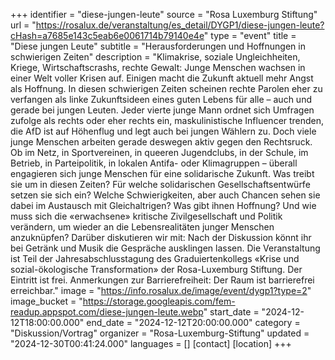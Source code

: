 +++
identifier = "diese-jungen-leute"
source = "Rosa Luxemburg Stiftung"
url = "https://rosalux.de/veranstaltung/es_detail/DYGP1/diese-jungen-leute?cHash=a7685e143c5eab6e0061714b79140e4e"
type = "event"
title = "Diese jungen Leute"
subtitle = "Herausforderungen und Hoffnungen in schwierigen Zeiten"
description = "Klimakrise, soziale Ungleichheiten, Kriege, Wirtschaftscrashs, rechte Gewalt: Junge Menschen wachsen in einer Welt voller Krisen auf. Einigen macht die Zukunft aktuell mehr Angst als Hoffnung. In diesen schwierigen Zeiten scheinen rechte Parolen eher zu verfangen als linke Zukunftsideen eines guten Lebens für alle – auch und gerade bei jungen Leuten. Jeder vierte junge Mann ordnet sich Umfragen zufolge als rechts oder eher rechts ein, maskulinistische Influencer trenden, die AfD ist auf Höhenflug und legt auch bei jungen Wählern zu.
Doch viele junge Menschen arbeiten gerade deswegen aktiv gegen den Rechtsruck. Ob im Netz, in Sportvereinen, in queeren Jugendclubs, in der Schule, im Betrieb, in Parteipolitik, in lokalen Antifa- oder Klimagruppen – überall engagieren sich junge Menschen für eine solidarische Zukunft.
Was treibt sie um in diesen Zeiten? Für welche solidarischen Gesellschaftsentwürfe setzen sie sich ein? Welche Schwierigkeiten, aber auch Chancen sehen sie dabei im Austausch mit Gleichaltrigen? Was gibt ihnen Hoffnung? Und wie muss sich die «erwachsene» kritische Zivilgesellschaft und Politik verändern, um wieder an die Lebensrealitäten junger Menschen anzuknüpfen?
Darüber diskutieren wir mit:
Nach der Diskussion könnt ihr bei Getränk und Musik die Gespräche ausklingen lassen. 
Die Veranstaltung ist Teil der Jahresabschlusstagung des Graduiertenkollegs «Krise und sozial-ökologische Transformation» der Rosa-Luxemburg Stiftung. Der Eintritt ist frei. 
Anmerkungen zur Barrierefreiheit: Der Raum ist barrierefrei erreichbar."
image = "https://info.rosalux.de/image/event/dygp1?type=2"
image_bucket = "https://storage.googleapis.com/fem-readup.appspot.com/diese-jungen-leute.webp"
start_date = "2024-12-12T18:00:00.000"
end_date = "2024-12-12T20:00:00.000"
category = "Diskussion/Vortrag"
organizer = "Rosa-Luxemburg-Stiftung"
updated = "2024-12-30T00:41:24.000"
languages = []
[contact]
[location]
+++